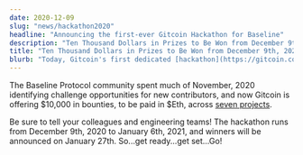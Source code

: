 ```yaml
---
date: 2020-12-09
slug: "news/hackathon2020"
headline: "Announcing the first-ever Gitcoin Hackathon for Baseline"
description: "Ten Thousand Dollars in Prizes to Be Won from December 9th, 2020 to January 6th, 2021"
title: "Ten Thousand Dollars in Prizes to Be Won from December 9th, 2020 to January 6th, 2021"
blurb: "Today, Gitcoin's first dedicated [hackathon](https://gitcoin.co/hackathon/baseline/onboard) for the Baseline Protocol begins."
---
```


The Baseline Protocol community spent much of November, 2020 identifying challenge opportunities for new contributors, and now Gitcoin is offering $10,000 in bounties, to be paid in $Eth, across [seven projects](https://gitcoin.co/hackathon/baseline).

Be sure to tell your colleagues and engineering teams! The hackathon runs from December 9th, 2020 to January 6th, 2021,  and winners will be announced on January 27th. So...get ready...get set...Go!

